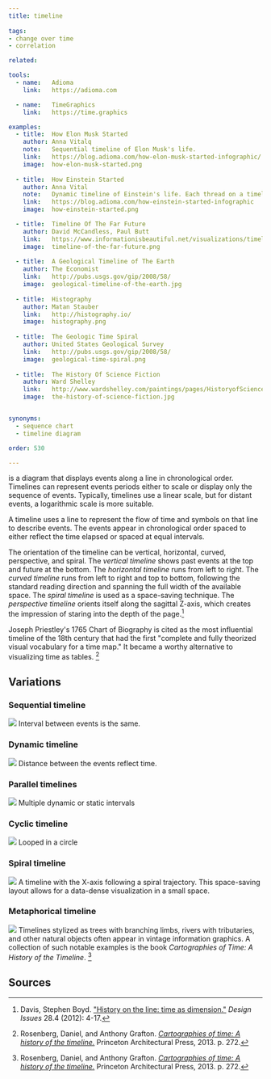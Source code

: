 ```yaml
---
title: timeline
  
tags:
- change over time
- correlation

related:

tools:
  - name:   Adioma
    link:   https://adioma.com

  - name:   TimeGraphics
    link:   https://time.graphics

examples:
  - title:  How Elon Musk Started
    author: Anna Vitalq
    note:   Sequential timeline of Elon Musk's life.
    link:   https://blog.adioma.com/how-elon-musk-started-infographic/
    image:  how-elon-musk-started.png
    
  - title:  How Einstein Started
    author: Anna Vital
    note:   Dynamic timeline of Einstein's life. Each thread on a timeline represented as one year.
    link:   https://blog.adioma.com/how-einstein-started-infographic
    image:  how-einstein-started.png

  - title:  Timeline Of The Far Future
    author: David McCandless, Paul Butt
    link:   https://www.informationisbeautiful.net/visualizations/timeline-of-the-far-future/
    image:  timeline-of-the-far-future.png
  
  - title:  A Geological Timeline of The Earth
    author: The Economist
    link:   http://pubs.usgs.gov/gip/2008/58/
    image:  geological-timeline-of-the-earth.jpg
  
  - title:  Histography
    author: Matan Stauber
    link:   http://histography.io/
    image:  histography.png
    
  - title:  The Geologic Time Spiral
    author: United States Geological Survey
    link:   http://pubs.usgs.gov/gip/2008/58/
    image:  geological-time-spiral.png
 
  - title:  The History Of Science Fiction
    author: Ward Shelley
    link:   http://www.wardshelley.com/paintings/pages/HistoryofScienceFictionprintA.html
    image:  the-history-of-science-fiction.jpg


synonyms:
  - sequence chart
  - timeline diagram

order: 530

---
```


is a diagram that displays events along a line in chronological order. Timelines can represent events periods either to scale or display only the sequence of events. Typically, timelines use a linear scale, but for distant events, a logarithmic scale is more suitable.
<!--more-->
A timeline uses a line to represent the flow of time and symbols on that line to describe events. The events appear in chronological order spaced to either reflect the time elapsed or spaced at equal intervals.

The orientation of the timeline can be vertical, horizontal, curved, perspective, and spiral.  The *vertical timeline* shows past events at the top and future at the bottom. The *horizontal timeline* runs from left to right. The *curved timeline* runs from left to right and top to bottom, following the standard reading direction and spanning the full width of the available space. The *spiral timeline* is used as a space-saving technique. The *perspective timeline* orients itself along the sagittal Z-axis, which creates the impression of staring into the depth of the page.[^boyd]

Joseph Priestley's 1765 Chart of Biography is cited as the most influential timeline of the 18th century that had the first "complete and fully theorized visual vocabulary for a time map." It became a worthy alternative to visualizing time as tables. [^grafton]


## Variations

### Sequential timeline
<img src="sequential-timeline.svg" class="f-right-half" /> Interval between events is the same.

[//]: # (TODO: rewrite, name TBD)

### Dynamic timeline
<img src="dynamic-timeline.svg" class="f-right-half" /> Distance between the events reflect time.

[//]: # (TODO: rewrite, name TBD)

### Parallel timelines
<img src="parallel-timelines.svg" class="f-right-half" /> Multiple dynamic or static intervals

[//]: # (TODO: rewrite, name TBD)

### Cyclic timeline
<img src="cyclic-timeline.svg" class="f-right-half" /> Looped in a circle 

[//]: # (TODO: rewrite, name TBD)

### Spiral timeline
<img src="spiral-timeline.svg" class="f-right-half" /> A timeline with the X-axis following a spiral trajectory. This space-saving layout allows for a data-dense visualization in a small space.

### Metaphorical timeline
<img src="metaphorical-timeline.svg" class="f-right-half" /> Timelines stylized as trees with branching limbs, rivers with tributaries, and other natural objects often appear in vintage information graphics. A collection of such notable examples is the book *Cartographies of Time: A History of the Timeline*. [^grafton]


## Sources

[^harris]: Harris, Robert L. [*Information graphics: A comprehensive illustrated reference.*](https://books.google.com/books?id=LT1RXREvkGIC) Oxford University Press, 2000. p. 917.
[^boyd]: Davis, Stephen Boyd. ["History on the line: time as dimension."](https://www.mitpressjournals.org/doi/pdf/10.1162/DESI_a_00171) *Design Issues* 28.4 (2012): 4-17.
[^grafton]: Rosenberg, Daniel, and Anthony Grafton. [*Cartographies of time: A history of the timeline.*](https://books.google.com/books?id=DqWqKVzipToC) Princeton Architectural Press, 2013. p. 272.
